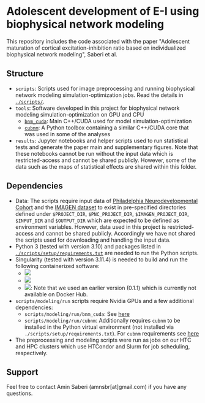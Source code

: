 # Adolescent development of E-I using biophysical network modeling
This repository includes the code associated with the paper "Adolescent maturation of cortical excitation-inhibition ratio based on individualized biophysical network modeling", Saberi et al.

## Structure
- `scripts`: Scripts used for image preprocessing and running biophysical network modeling simulation-optimization jobs. Read the details in [`./scripts/`](scripts/).
- `tools`: Software developed in this project for biophysical network modeling simulation-optimization on GPU and CPU
    - [`bnm_cuda`](https://github.com/amnsbr/bnm_cuda): Main C++/CUDA used for model simulation-optimization
    - [`cubnm`](https://github.com/amnsbr/cubnm): A Python toolbox containing a similar C++/CUDA core that was used in some of the analyses
- `results`: Jupyter notebooks and helper scripts used to run statistical tests and generate the paper main and supplementary figures. Note that these notebooks cannot be run without the input data which is restricted-access and cannot be shared publicly. However, some of the data such as the maps of statistical effects are shared within this folder.

## Dependencies
- Data: The scripts require input data of [Philadelphia Neurodevelopmental Cohort](https://www.ncbi.nlm.nih.gov/projects/gap/cgi-bin/study.cgi?study_id=phs000607.v3.p2) and the [IMAGEN dataset](https://imagen-project.org/the-imagen-dataset/) to exist in pre-specified directories defined under `$PROJECT_DIR`, `$PNC_PROJECT_DIR`, `$IMAGEN_PROJECT_DIR`, `$INPUT_DIR` and `$OUTPUT_DIR` which are expected to be defined as environment variables. However, data used in this project is restricted-access and cannot be shared publicly. Accordingly we have not shared the scripts used for downloading and handling the input data.
- Python 3 (tested with version 3.10) and packages listed in [`./scripts/setup/requirements.txt`](scripts/setup/requirements.txt) are needed to run the Python scripts.
- Singularity (tested with version 3.11.4) is needed to build and run the following containerized software:
    - [<img src="https://img.shields.io/badge/docker-freesurfer/freesurfer:7.1.1-blue.svg?logo=docker">](https://hub.docker.com/layers/freesurfer/freesurfer/7.1.1/images/sha256-922fc8242c6dac65529e11e93c251b946ed6772f734a8ed589695f05df8a37e1?context=explore)
    - [<img src="https://img.shields.io/badge/docker-nipreps/fmriprep:22.0.0-blue.svg?logo=docker">](https://hub.docker.com/layers/nipreps/fmriprep/22.0.0/images/sha256-30bbf9ebc870de988b9ed7a9e32414dfdd98d57794f3b30126e1156079983402?context=explore)
    - [<img src="https://img.shields.io/badge/docker-micalab/micapipe:v0.1.2-blue.svg?logo=docker">](https://hub.docker.com/layers/micalab/micapipe/v0.1.2/images/sha256-b2f94d47c9810105cf020fc0deda6c1b51eeddd1444593963612ba5c7d9a3cfd?context=explore): Note that we used an earlier version (0.1.1) which is currently not available on Docker Hub.
- `scripts/modeling/run` scripts require Nvidia GPUs and a few additional dependencies:
    - `scripts/modeling/run/bnm_cuda`: See [here](https://github.com/amnsbr/bnm_cuda?tab=readme-ov-file#build-dependencies)
    - `scripts/modeling/run/cubnm`: Additionally requires `cubnm` to be installed in the Python virtual environment (not installed via `./scripts/setup/requirements.txt`). For `cubnm` requirements see [here](https://cubnm.readthedocs.io/en/latest/install.html)
- The preprocessing and modeling scripts were run as jobs on our HTC and HPC clusters which use HTCondor and Slurm for job scheduling, respectively.

## Support
Feel free to contact Amin Saberi (amnsbr\[at\]gmail.com) if you have any questions.